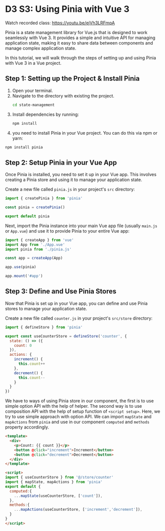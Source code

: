 # D3 S3: Using Pinia with Vue 3

Watch recorded class: https://youtu.be/ejVh3LRFmpA

Pinia is a state management library for Vue.js that is designed to work seamlessly with Vue 3. It provides a simple and intuitive API for managing application state, making it easy to share data between components and manage complex application state.

In this tutorial, we will walk through the steps of setting up and using Pinia with Vue 3 in a Vue project.

## Step 1: Setting up the Project & Install Pinia
1. Open your terminal.
2. Navigate to the directory with existing the project.
   ```bash
   cd state-management
   ```
3. Install dependencies by running:
   ```bash
   npm install
   ```
4.  you need to install Pinia in your Vue project. You can do this via npm or yarn:

```bash
npm install pinia
```

## Step 2: Setup Pinia in your Vue App

Once Pinia is installed, you need to set it up in your Vue app. This involves creating a Pinia store and using it to manage your application state.

Create a new file called `pinia.js` in your project's `src` directory:

```javascript
import { createPinia } from 'pinia'

const pinia = createPinia()

export default pinia
```

Next, import the Pinia instance into your main Vue app file (usually `main.js` or `App.vue`) and use it to provide Pinia to your entire Vue app:

```javascript
import { createApp } from 'vue'
import App from './App.vue'
import pinia from './pinia.js'

const app = createApp(App)

app.use(pinia)

app.mount('#app')
```

## Step 3: Define and Use Pinia Stores

Now that Pinia is set up in your Vue app, you can define and use Pinia stores to manage your application state.

Create a new file called `counter.js` in your project's `src/store` directory:

```javascript
import { defineStore } from 'pinia'

export const useCounterStore = defineStore('counter', {
  state: () => ({
    count: 0
  }),
  actions: {
    increment() {
      this.count++
    },
    decrement() {
      this.count--
    }
  }
})
```

We have to ways of using Pinia store in our component, the first is to use 
simple option API with the help of helper. The second way is to use composition API with the help of setup function of `<script setup>`. Here, we try to use simple approach with option API. 
We can import `mapState` and `mapActions` from `pinia` and use in our component `computed` and `methods` property accordingly.

```html
<template>
  <div>
    <p>Count: {{ count }}</p>
    <button @click="increment">Increment</button>
    <button @click="decrement">Decrement</button>
  </div>
</template>

<script>
import { useCounterStore } from '@/store/counter'
import { mapState, mapActions } from 'pinia'
export default {
  computed:{
    ...mapState(useCounterStore, ['count']),
  },
  methods:{
    ...mapActions(useCounterStore, ['increment','decrement']),
  }
}
</script>
```
